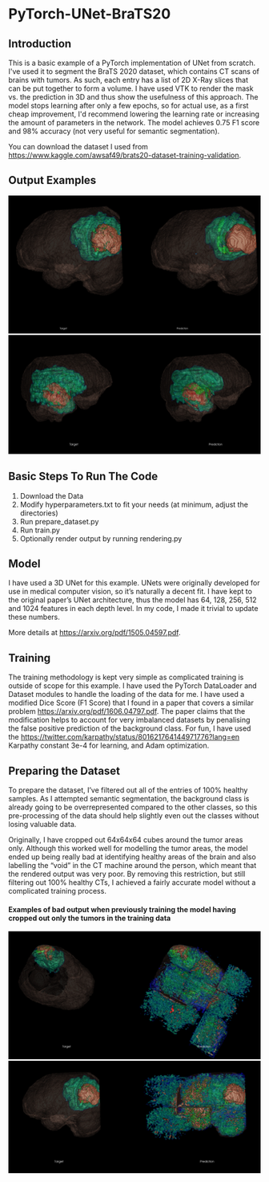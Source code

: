 # PyTorch-UNet-BraTS20
## Introduction
This is a basic example of a PyTorch implementation of UNet from scratch. I've used it to segment the BraTS 2020 dataset, which contains CT scans of brains with tumors. As such, each entry has a list of 2D X-Ray slices that can be put together to form a volume. I have used VTK to render the mask vs. the prediction in 3D and thus show the usefulness of this approach. The model stops learning after only a few epochs, so for actual use, as a first cheap improvement, I'd recommend lowering the learning rate or increasing the amount of parameters in the network. The model achieves 0.75 F1 score and 98% accuracy (not very useful for semantic segmentation).

You can download the dataset I used from https://www.kaggle.com/awsaf49/brats20-dataset-training-validation. 

## Output Examples
![](Images/Example.png)
![](Images/Example_2.png)

## Basic Steps To Run The Code
1. Download the Data
2. Modify hyperparameters.txt to fit your needs (at minimum, adjust the directories)
3. Run prepare_dataset.py
4. Run train.py
5. Optionally render output by running rendering.py

## Model
I have used a 3D UNet for this example. UNets were originally developed for use in medical computer vision, so it’s naturally a decent fit. I have kept to the original paper’s UNet architecture, thus the model has 64, 128, 256, 512 and 1024 features in each depth level. In my code, I made it trivial to update these numbers. 

More details at https://arxiv.org/pdf/1505.04597.pdf. 

## Training
The training methodology is kept very simple as complicated training is outside of scope for this example. I have used the PyTorch DataLoader and Dataset modules to handle the loading of the data for me. I have used a modified Dice Score (F1 Score) that I found in a paper that covers a similar problem https://arxiv.org/pdf/1606.04797.pdf. The paper claims that the modification helps to account for very imbalanced datasets by penalising the false positive prediction of the background class. For fun, I have used the https://twitter.com/karpathy/status/801621764144971776?lang=en Karpathy constant 3e-4 for learning, and Adam optimization. 

## Preparing the Dataset
To prepare the dataset, I’ve filtered out all of the entries of 100% healthy samples. As I attempted semantic segmentation, the background class is already going to be overrepresented compared to the other classes, so this pre-processing of the data should help slightly even out the classes without losing valuable data. 

Originally, I have cropped out 64x64x64 cubes around the tumor areas only. Although this worked well for modelling the tumor areas, the model ended up being really bad at identifying healthy areas of the brain and also labelling the “void” in the CT machine around the person, which meant that the rendered output was very poor. By removing this restriction, but still filtering out 100% healthy CTs, I achieved a fairly accurate model without a complicated training process. 

#### Examples of bad output when previously training the model having cropped out only the tumors in the training data
![](Images/Bad_Preparation_1.png)
![](Images/Bad_Preparation_2.png)
